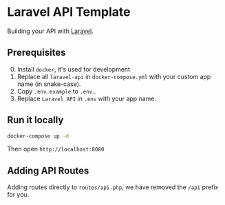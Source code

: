 # Laravel API Template

Building your API with [Laravel](https://laravel.com/).

## Prerequisites

0. Install `docker`, it's used for development
1. Replace all `laravel-api` in `docker-compose.yml` with your custom app name (in snake-case).
2. Copy `.env.example` to `.env`..
3. Replace `Laravel API` in `.env` with your app name.

## Run it locally

```bash
docker-compose up -d
```

Then open `http://localhost:8080`

## Adding API Routes

Adding routes directly to `routes/api.php`, we have removed the `/api` prefix for you.
